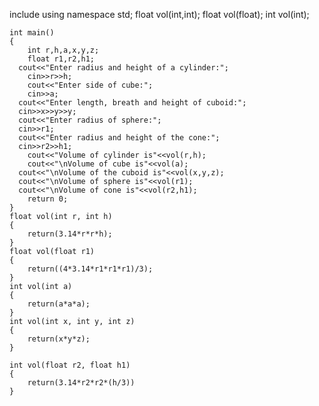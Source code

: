 include<iostream>
    using namespace std;
    float vol(int,int);
    float vol(float);
    int vol(int);
     
    int main()
    {
    	int r,h,a,x,y,z;
    	float r1,r2,h1;
      cout<<"Enter radius and height of a cylinder:";
    	cin>>r>>h;
    	cout<<"Enter side of cube:";
    	cin>>a;
      cout<<"Enter length, breath and height of cuboid:";
      cin>>x>>y>>y;
      cout<<"Enter radius of sphere:";
      cin>>r1;
      cout<<"Enter radius and height of the cone:";
      cin>>r2>>h1;
    	cout<<"Volume of cylinder is"<<vol(r,h);
    	cout<<"\nVolume of cube is"<<vol(a);
      cout<<"\nVolume of the cuboid is"<<vol(x,y,z);
      cout<<"\nVolume of sphere is"<<vol(r1);
      cout<<"\nVolume of cone is"<<vol(r2,h1);
        return 0;
    }
    float vol(int r, int h)
    {
        return(3.14*r*r*h);
    }
    float vol(float r1)
    {
        return((4*3.14*r1*r1*r1)/3);
    }
    int vol(int a)
    {
        return(a*a*a);
    }
    int vol(int x, int y, int z)
    {
        return(x*y*z);
    }
    
    int vol(float r2, float h1)
    {
        return(3.14*r2*r2*(h/3))
    }
